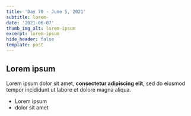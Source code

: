 ```yaml
---
title: 'Day 70 - June 5, 2021'
subtitle: lorem-
date: '2021-06-07'
thumb_img_alt: lorem-ipsum
excerpt: lorem-ipsum
hide_header: false
template: post
---
```

## Lorem ipsum

Lorem ipsum dolor sit amet, **consectetur adipiscing elit**, sed do eiusmod tempor incididunt ut labore et dolore magna aliqua.

- Lorem ipsum
- dolor sit amet